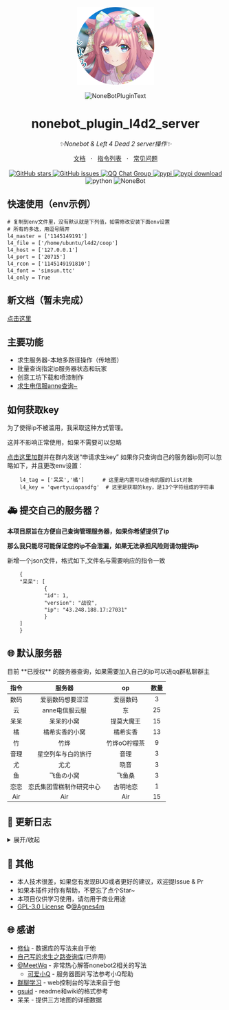 <div align="center">
  <img src="https://raw.githubusercontent.com/Agnes4m/nonebot_plugin_l4d2_server/main/image/logo.png" width="180" height="180"  alt="AgnesDigitalLogo">
  <br>
  <p><img src="https://s2.loli.net/2022/06/16/xsVUGRrkbn1ljTD.png" width="240" alt="NoneBotPluginText"></p>
</div>

<div align="center">

# nonebot_plugin_l4d2_server
_✨Nonebot & Left 4 Dead 2 server操作✨_
<div align = "center">
        <a href="https://github.com/Agnes4m/nonebot_plugin_l4d2_server/wiki/%E6%96%87%E6%A1%A3" target="_blank">文档</a> &nbsp; · &nbsp;
        <a href="https://github.com/Agnes4m/nonebot_plugin_l4d2_server/wiki/%E6%96%87%E6%A1%A3#zl" target="_blank">指令列表</a> &nbsp; · &nbsp;
        <a href="https://github.com/Agnes4m/nonebot_plugin_l4d2_server/wiki/BUG%E5%8F%8D%E9%A6%88">常见问题</a>
</div><br>
<a href="https://github.com/Agnes4m/nonebot_plugin_l4d2_server/stargazers">
        <img alt="GitHub stars" src="https://img.shields.io/github/stars/Agnes4m/nonebot_plugin_l4d2_server" alt="stars">
</a>
<a href="https://github.com/Agnes4m/nonebot_plugin_l4d2_server/issues">
        <img alt="GitHub issues" src="https://img.shields.io/github/issues/Agnes4m/nonebot_plugin_l4d2_server" alt="issues">
</a>
<a href="https://jq.qq.com/?_wv=1027&k=HdjoCcAe">
        <img src="https://img.shields.io/badge/QQ%E7%BE%A4-399365126-orange?style=flat-square" alt="QQ Chat Group">
</a>
<a href="https://pypi.python.org/pypi/nonebot_plugin_l4d2_server">
        <img src="https://img.shields.io/pypi/v/nonebot_plugin_l4d2_server.svg" alt="pypi">
</a>
<a href="https://pypi.python.org/pypi/nonebot_plugin_l4d2_server">
    <img src="https://img.shields.io/pypi/dm/nonebot_plugin_l4d2_server" alt="pypi download">
</a>
    <img src="https://img.shields.io/badge/python-3.8+-blue.svg" alt="python">
    <img src="https://img.shields.io/badge/nonebot-2.0.0rc3-red.svg" alt="NoneBot">
</div>


## 快速使用（env示例）
    # 复制到env文件里，没有默认就是下列值，如需修改安装下面env设置
    # 所有的多选，用逗号隔开
    l4_master = ['1145149191']
    l4_file = ['/home/ubuntu/l4d2/coop']
    l4_host = ['127.0.0.1']
    l4_port = ['20715']
    l4_rcon = ['1145149191810']
    l4_font = 'simsun.ttc'
    l4_only = True


## 新文档（暂未完成）

[点击这里](https://Agnes4m.github.io/l4d2)

<h2 id="gn">主要功能</h2>

- 求生服务器-本地多路径操作（传地图）
- 批量查询指定ip服务器状态和玩家
- 创意工坊下载和喷漆制作
- [求生电信服anne](https://github.com/fantasylidong/CompetitiveWithAnne)[查询~](https://sb.trygek.com/l4d_stats/ranking/index.php)


<h2 id="gn">如何获取key</h2>

为了使得ip不被滥用，我采取这种方式管理。

这并不影响正常使用，如果不需要可以忽略

[点击这里加群](https://jq.qq.com/?_wv=1027&k=HdjoCcAe)并在群内发送“申请求生key”
如果你只查询自己的服务器ip则可以忽略如下，并且更改env设置：

        l4_tag = ['呆呆','橘']      # 这里是内置可以查询的服的list对象
        l4_key = 'qwertyuiopasdfg'  # 这里是获取的key，是13个字符组成的字符串



## 🚑  提交自己的服务器？

**本项目原旨在方便自己查询管理服务器，如果你希望提供了ip**

**那么我只能尽可能保证您的ip不会泄漏，如果无法承担风险则请勿提供ip**


新增一个json文件，格式如下,文件名与需要响应的指令一致

        {
        "呆呆": [
                {
                "id": 1,
                "version": "战役",
                "ip": "43.248.188.17:27031"
                }
        ]
        }

<h2 id="ty">🌐 默认服务器</h2>
目前 **已授权** 的服务器查询，如果需要加入自己的ip可以进qq群私聊群主

| 指令 | 服务器 | op | 数量 |
|:-----:|:----:|:----:|:----:|
| 数码 | 爱丽数码想要涩涩 | 爱丽数码 | 3
| 云 | anne电信服云服 | 东 | 25
| 呆呆 | 呆呆的小窝 | 提莫大魔王 | 15
| 橘 | 橘希实香的小窝 | 橘希实香 | 13
| 竹 | 竹烨 | 竹烨oО柠檬茶 | 9
| 音理 | 星空列车与白的旅行 | 音理 | 3
| 尤 | 尤尤 | 晓音 | 3
| 鱼 | 飞鱼の小窝 | 飞鱼桑 | 3
| 恋恋 | 恋氏集团雪糕制作研究中心 | 古明地恋 | 1
| Air | Air | Air | 15


## 🔖 更新日志

<details>
<summary>展开/收起</summary>


### 0.4.5--2022.4.9

- 修bug（恼）

### 0.4.2--2022.4.9

 - 修复响应开头匹配出现的重大bug
 - 启用web端
 - web使用yaml管理，未来可能删除env配置

### 0.4.1--2022.3

 - 修复rar压缩包命名错误
 - 更新了tag的参数读取方式
 - 确定了传文件私聊比群聊快速
 - 修复了电信服计算错误

### 0.4.0--2022.3.27

 - 新增web控制台
 - 修复传图超时参数错误
 - 重写求生ip获取方法 ~ 数据库苦手 ~
 - 重写文档
 - 不再内置ip（毕竟ipv4都暴露太危险了）

### 0.3.7--2022.3

 - 新增三方下载网盘
 - 修复windows上传临时文件错误
 - 优化查服流程
 - 优化anne服随机功能

### 0.3.6--2022.3.10

 - 暂时关闭web端，后续修改
 - 优化图片显示
 - 修复了海量bug
 - 新增三方图查询

### 0.3.5--2022.3.6

 - 新增ping查询（在ip里包括）
 - 新增api查询（未完成）
 - 修复了电信服查询绑定名字无法查询的错误
 - 新增了救援率的显示
 - 新增web端（未完成）

### 0.3.4--2022.3.1

 - 新增本地插件smx查询
 - 增加了三个内置群服
 - 修改了图片的UI,变好看了
 - 删减了部分图片和字体，使得轻量化
 - 修复了海量bug
 - 修复了python3.8中typing错误

### 0.3.3--2022.2.26

 - 重写协议，使用a2s库，同时解决win端不同报错无法输出
 - 重~抄~写服务器查询UI,解决了不好看的问题
 - 从win测试，解决了一些win特有的bug
 - 重写服务器查询~还得是json~
 - 内置服务器查询系统，可以通过[服务器简称]+[number]/[模式]来访问
 - 新增批量查询服务器，不带参数则返回图片

### 0.3.1--2022.2.22

 - 修复了路径识别为str对象的错误
 - 修复了初始化找不到文件的错误
 - 修复了路径拼接错误
 - 在win端成功测试，修复压缩包bug
 - 新增开关协程异步env设置
 - 测试rcon建立通讯
 - 实现切换路径查看地图和使用rcon指令

### 0.3.0--2022.2.18

 - 修改了新的env配置，使得支持本地多服务器操作
 - 彻底解决了压缩包解压linux端的问题
 - 解决了win端默认gbk解码的错误
 - 解决rcon指令字体报错

### 0.2.5--2022.2.10

 - 修复了依赖不足的bug
 - 更新了电信服战绩个人图片UI
 - 更新了批量服务器查看的UI
 - 修改了传文件为协程异步
 - 优化了部分rcon指令
 - ~tnd7z怎么不去死啊~使用pyunpack库解压7z

### 0.2.4--2022.2.8

 - 使用poetry修复了pip安装文件缺失的bug

### 0.2.3--2022.2.7

 - 新增坐牢和开牢
 - 修改了获取资源为异步协程却阻碍其他指令的bug
 - 新增json统计部分已知服务器（未来应该独立成库持续更新，如果把您的非公开服记录请联系我删除）
 - 喷剂制作开摆了，推测需要c/c++环境
 - 修改抽取文案
 - 新增查询服务器状态时返回connect ip
 - 修复了服务器查询无响应的时候，因为报错无回复信息的bug
 - 个人信息重置测试代码，下个版本更新
 - 新增求生更新添加和删除

### 0.2.2--2022.2.1

 - 新增探监
 - 新增喷漆制作
 - 修复了魔改服务器导致解包错误的bug（就是直接忽略了）
 - 修改了部分对话响应

### 0.2.1--2022.1.25

 - 新增电信服获取（东哥的肯定）
 - 优化图片UI 
 - 新增云服快捷查询
 - 修复了因为没用玩家，导致的服务器状态查询错误
 - 新增电信服ip爬取（仅仅作为单次更新ip列表）

### 0.2.0--2022.1.21

 - 新增创意工坊查询
 - 优化查询图片UI
 - 新增创意工坊文件下载
 - 修复了因为电信服官网前端修改导致查询失败的BUG

### 0.1.7--2022.1.19

 - 新增群ip订阅，批量查询
 - 新增图片显示ip状态
 - 修复了因为玩家名字特殊字符导致的utf-8解码错误
 - 更新自己的第三方库VSQ==0.0.6

### 0.1.6--2022.1.15

 - 新增ip查询服务器提供玩家数量和名字
 - 增加协程函数修复因为加载顺序导致的错误
 - 更新自己的第三方库VSQ==0.0.4

### 0.1.5--2022.1.15

- 新增服务器控制台指令，新增依赖rcon
- 重新了数据库，不再使用json而是使用sql3
- 改写了求生anne信息显示方式：如果单个数据以图片显示，如果多个数据以文字显示

### 0.1.4--2022.1.9

- 新增求生anne详情（看排名）
- 所有的请求改为httpx
- 更新了anne信息图片
- 可选使用模拟谷歌浏览器来获取anne更多数据（~有点屎了，希望大佬救救~)

### 0.1.3--2022.1.7

- 新增绑定昵称和steamid
- 新增可以艾特人查询anne成绩
- 新增解绑信息

### 0.1.2--2022.1.6

- 新增支持图片输出
- 新增查询anne服数据

### 0.1.1--2022.1.5

- 新增删除地图
- 新增地图改名
- 新增支持图片输出

### 0.1.0--2022.1.4

- 集中修复了Bug

### 0.0.9--2022.1.4

- 新增上传地图后，检测对比回复新地图名字
- 修复中文名乱码问题

### 0.0.8--2022.1.4

- 支持vpk格式地图
- 支持查看所有vpk格式文件

### 0.0.6--2022.1.3

- 修复了7z压缩包的方式，优化代码

### 0.0.1--2022.1.3

- 插件初次发布，可私聊添加地图

</details>

## 🙈 其他

+ 本人技术很差，如果您有发现BUG或者更好的建议，欢迎提Issue & Pr
+ 如果本插件对你有帮助，不要忘了点个Star~
+ 本项目仅供学习使用，请勿用于商业用途
+ [GPL-3.0 License](https://github.com/Agnes4m/nonebot_plugin_l4d2_server/blob/main/LICENSE) ©[@Agnes4m](https://github.com/Agnes4m)
        

<h2 id="ty">🌐 感谢</h2>

- [修仙](https://github.com/s52047qwas/nonebot_plugin_xiuxian) - 数据库的写法来自于他
- [自己写的求生之路查询库](https://github.com/Agnes4m/VSQ)(已弃用)
- [@MeetWq](https://github.com/MeetWq) - 非常热心解答nonebot2相关的写法
  - [可爱小Q](https://github.com/MeetWq/mybot) - 服务器图片写法参考小Q帮助
- [群聊学习](https://github.com/CMHopeSunshine/nonebot-plugin-learning-chat) - web控制台的写法来自于他
- [gsuid](https://github.com/KimigaiiWuyi/GenshinUID) - readme和wiki的格式参考
- 呆呆 - 提供三方地图的详细数据
